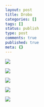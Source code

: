 ```yaml
---
layout: post
title: Drobo
categories: []
tags: []
status: publish
type: post
comments: true
published: true
meta: {}
---
```

![](/static/4f331d1f8754c7ec090e554a/50fe1c99e4b01c920a89f452/50fe1c99e4b01c920a89f4c0/1287051286073/iphone-20101014211408-1.jpg/1000w)

![](/static/4f331d1f8754c7ec090e554a/50fe1c99e4b01c920a89f452/50fe1c99e4b01c920a89f4c1/1287051291081/iphone-20101014211408-2.jpg/1000w)

![](/static/4f331d1f8754c7ec090e554a/50fe1c99e4b01c920a89f452/50fe1c99e4b01c920a89f4c2/1287051297063/iphone-20101014211408-3.jpg/1000w)

![](/static/4f331d1f8754c7ec090e554a/50fe1c99e4b01c920a89f452/50fe1c99e4b01c920a89f4c3/1287051305005/iphone-20101014211408-4.jpg/1000w)

![](/static/4f331d1f8754c7ec090e554a/50fe1c99e4b01c920a89f452/50fe1c99e4b01c920a89f4c4/1287051311013/iphone-20101014211408-5.jpg/1000w)

 
